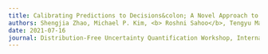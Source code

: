 ```yaml
---
title: Calibrating Predictions to Decisions&colon; A Novel Approach to Multi-Class Calibration
authors: Shengjia Zhao, Michael P. Kim, <b> Roshni Sahoo</b>, Tengyu Ma, Stefano Ermon
date: 2021-07-16
journal: Distribution-Free Uncertainty Quantification Workshop, International Conference on Machine Learning (ICML) 2021
---
```


<!-- doi: ../papers/zhao2021calibrating.pdf -->
<!-- ref-1-name: pdf
ref-1-link: ../papers/zhao2021calibrating.pdf -->